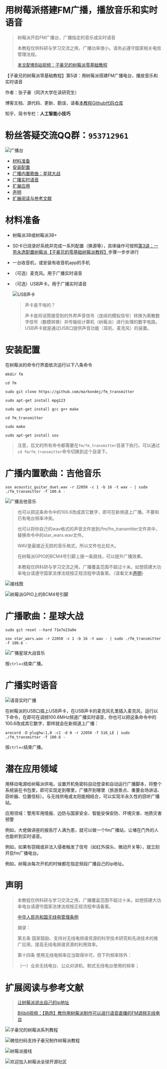 # 用树莓派搭建FM广播，播放音乐和实时语音

> 树莓派开启FM广播台，广播指定的音乐或实时语音<br>
>
> 本教程仅供科研与学习交流之用，广播功率很小。请务必遵守国家相关电信管理法规。<br>
>
> [本文配套B站视频：子豪兄的树莓派零基础教程](https://space.bilibili.com/1900783/#/)<br>

【子豪兄的树莓派零基础教程】第5讲：用树莓派搭建FM广播电台，播放音乐和实时语音<br>

作者：张子豪（同济大学在读研究生）<br>

博客文档、源代码、更新、勘误，请看[本教程Github代码仓库](https://github.com/TommyZihao/ZihaoTutorialOfRaspberryPi)<br>

知乎、简书专栏：**人工智能小技巧**<br>

# 粉丝答疑交流QQ群：`953712961`

![广播台](https://upload-images.jianshu.io/upload_images/13714448-9df47671e18e9812.png?imageMogr2/auto-orient/strip%7CimageView2/2/w/1240)



-   [材料准备](#材料准备)
-   [安装配置](#安装配置)
-   [广播内置歌曲：星球大战](#广播内置歌曲星球大战)
-   [广播实时语音](#广播实时语音)
-   [扩展应用](#扩展应用)
-   [声明](#声明)
-   [扩展阅读与参考文献](#扩展阅读与参考文献)

# 材料准备

- 树莓派3B或树莓派3B+

- SD卡已烧录好系统并完成一系列配置（换源等），具体操作可按照[第3讲：一劳永逸配置树莓派【子豪兄的零基础树莓派教程】](<https://www.bilibili.com/video/av48281861>)步骤一步步进行<br>

- 一台收音机，或安装有收音机app的手机<br>

- （可选）麦克风。用于广播实时语音<br>

- （可选）USB声卡。用于广播实时语音<br>

  ![USB声卡](https://upload-images.jianshu.io/upload_images/13714448-93e61fbf524a72c9.png?imageMogr2/auto-orient/strip%7CimageView2/2/w/1240)

  > 声卡是干啥的？
  >
  > 声卡是将话筒接受到的外界声音信号（连续的模拟信号）转换为离散数字信号（数模转换）并传输给计算机（树莓派）进行处理的数字电路。USB声卡就是通过USB口提供声音功能（耳机、麦克风）的装置。

# 安装配置


在树莓派的命令行界面依次运行以下八条命令

```shell
mkdir fm

cd fm

sudo git clone https://github.com/markondej/fm_transmitter

sudo apt-get install mpg123

sudo apt-get install gcc g++ make

cd fm_transmitter

sudo make

sudo apt-get install sox
```

> 注意，后文的所有命令都需要在`fm/fm_transmitter`目录下执行。可以通过`cd fm/fm_transmitter`命令切换到这个目录下。

# 广播内置歌曲：吉他音乐

```shell
sox acoustic_guitar_duet.wav -r 22050 -c 1 -b 16 -t wav - | sudo ./fm_transmitter -f 100.6 -
```
![广播吉他音乐](https://upload-images.jianshu.io/upload_images/13714448-0514b0cc0162d927.png?imageMogr2/auto-orient/strip%7CimageView2/2/w/1240)

>也可以把这条命令中的100.6改成其它数字，即可在新频道上广播。不要和已有电台频率冲突。
>
>也可以将你自己的wav格式的声音文件放到/fm/fm_transmitter文件夹中，替换命令中的star_wars.wav文件。
>
>WAV是最接近无损的音乐格式，所以文件也比较大。
>
>在树莓派GPIO的BCM4号引脚上接一条跳线，可以提升广播效果。
>
>本教程仅供科研与学习交流之用，广播覆盖范围不超过十米。如想搭建大功率电台请遵守国家法律法规按正规流程申请备案。（请看文末[声明](#声明)）

![接线图](https://upload-images.jianshu.io/upload_images/13714448-4f57e56124e309e5.png?imageMogr2/auto-orient/strip%7CimageView2/2/w/1240)

![树莓派GPIO上的BCM4号引脚](https://upload-images.jianshu.io/upload_images/13714448-7496dbe9e2e994f2.png?imageMogr2/auto-orient/strip%7CimageView2/2/w/1240)

# 广播歌曲：星球大战

```shell
sudo git reset --hard 71e7e23a0e

sox star_wars.wav -r 22050 -c 1 -b 16 -t wav - | sudo ./fm_transmitter -f 100.6 -
```

![广播星球大战音乐](https://upload-images.jianshu.io/upload_images/13714448-e2d101ad652b0786.png?imageMogr2/auto-orient/strip%7CimageView2/2/w/1240)

按`ctrl`+`c`结束广播。

# 广播实时语音

![语音实时广播](https://upload-images.jianshu.io/upload_images/13714448-c69cd506673c5bfb.png?imageMogr2/auto-orient/strip%7CimageView2/2/w/1240)

在树莓派的USB口插上USB声卡，在USB声卡的麦克风孔里插入麦克风，运行以下命令，在即可在调频100.6MHz频道广播实时语音，你也可以把这条命令中的100.6改成其它数字，那样就会在新频道上广播：

```shell
arecord -D plughw:1,0 -c1 -d 0 -r 22050 -f S16_LE | sudo ./fm_transmitter -f 100.6 -
```

按`ctrl`+`c`结束广播。



# 潜在应用领域

用移动电源给树莓派供电，设置开机免密码自动登录和自动运行广播脚本，将整个系统装在书包里，即可实现走到哪里，广播开到哪里（旅游景点、重要会场讲话、窃听器、位置信标）。与无线供电或太阳能相结合，可以实现半永久性的窃听广播站。

应用领域：警用军用情报、边防与国家安全、智能安保安防、环境灾害、地质灾害预警

例如，大佬做讲座的报告厅人满为患，就可以做一个fm广播站，让堵在门外的人也能听到实时语音。

例如，如果有窃贼或非法入侵者触发了信号（如红外探头、微动开关等），就立刻开启fm广播电台。

例如，树莓派每次开机的时候都在指定频段广播自己的ip地址。



# 声明

> 本教程仅供科研与学习交流之用，广播覆盖范围不超过十米。如想搭建大功率电台请遵守国家法律法规按正规流程申请备案。<br>
>
> [中华人民共和国无线电管理条例](<http://www.srrc.org.cn//2017/tiaoli/tiaoli.aspx>)<br>
>
> 摘录：<br>
>
> 第五条 国家鼓励、支持对无线电频谱资源的科学技术研究和先进技术的推广应用，提高无线电频谱资源的利用效率。<br>
>
> 第十四条 使用无线电频率应当取得许可，但下列频率除外：<br>
>
> （一）业余无线电台、公众对讲机、制式无线电台使用的频率；<br>



# 扩展阅读与参考文献

> [让树莓派说出自己的ip地址](https://www.cnblogs.com/ma6174/archive/2013/09/29/3345278.html)
>
> [Bilibili视频：【熟肉】教你用树莓派制作可以进行语音直播的FM调频无线电台](https://www.bilibili.com/video/av23299793/?spm_id_from=333.788.videocard.1)

![子豪兄的树莓派系列教程](https://upload-images.jianshu.io/upload_images/13714448-bc64c10051174fde.png?imageMogr2/auto-orient/strip%7CimageView2/2/w/1240)

![微信扫码支持子豪兄制作树莓派教程](https://upload-images.jianshu.io/upload_images/13714448-4be7dc29e22207b4.png?imageMogr2/auto-orient/strip%7CimageView2/2/w/300)

![树莓派接线](https://upload-images.jianshu.io/upload_images/13714448-d706c8c62aa45125.gif?imageMogr2/auto-orient/strip%7CimageView2/2/w/842/format/webp)

![欢迎加入树莓派全球开源社区](https://upload-images.jianshu.io/upload_images/13714448-9413183a2d79c2a8.png?imageMogr2/auto-orient/strip%7CimageView2/2/w/1240)

